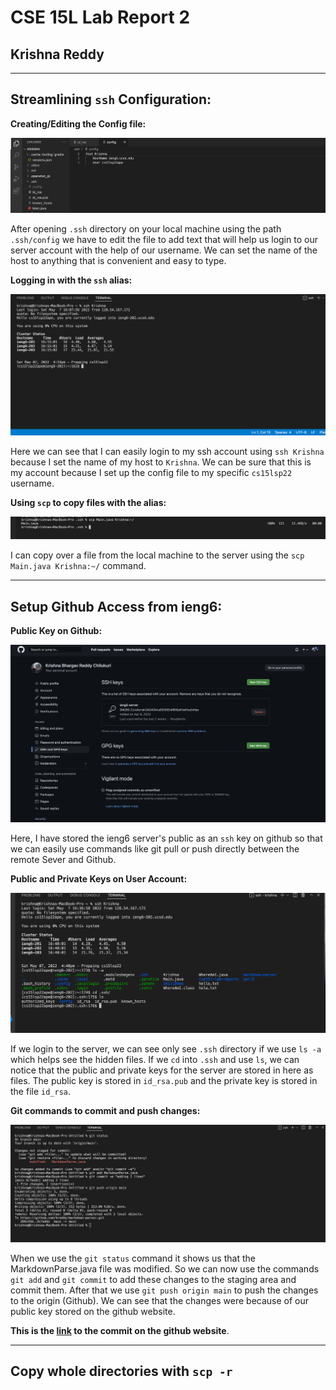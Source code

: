 # **CSE 15L Lab Report 2**
## Krishna Reddy
*******

## **Streamlining `ssh` Configuration:**
**Creating/Editing the Config file:**

![Config](config.png)

After opening `.ssh` directory on your local machine using the path `.ssh/config` we have to edit the file to add text that will help us login to our server account with the help of our username. We can set the name of the host to anything that is convenient and easy to type.

**Logging in with the `ssh` alias:**

![ssh](sshKrishna.png)

Here we can see that I can easily login to my ssh account using `ssh Krishna` because I set the name of my host to `Krishna`. We can be sure that this is my account because I set up the config file to my specific `cs15lsp22` username.

**Using `scp` to copy files with the alias:**

![scp](scpMain.png)

I can copy over a file from the local machine to the server using the `scp Main.java Krishna:~/` command.

*****

## **Setup Github Access from ieng6:**

**Public Key on Github:**

![Github](sshGithub.png)

Here, I have stored the ieng6 server's public as an `ssh` key on github so that we can easily use commands like git pull or push directly between the remote Sever and Github.

**Public and Private Keys on User Account:**

![pub&prikeys](keysOnServer.png)

If we login to the server, we can see only see `.ssh` directory if we use `ls -a` which helps see the hidden files. If we `cd` into `.ssh` and use `ls`, we can notice that the public and private keys for the server are stored in here as files. The public key is stored in `id_rsa.pub` and the private key is stored in the file `id_rsa`.

**Git commands to commit and push changes:**

![gitPush](gitPush.png)

When we use the `git status` command it shows us that the MarkdownParse.java file was modified. So we can now use the commands `git add` and `git commit` to add these changes to the staging area and commit them. After that we use `git push origin main` to push the changes to the origin (Github). We can see that the changes were because of our public key stored on the github website.

**This is the [link](https://github.com/kreddy/markdown-parser/commit/9c7a4dca48f6f5277de0792913bb38158460f847) to the commit on the github website**.

*******

## **Copy whole directories with `scp -r`**


